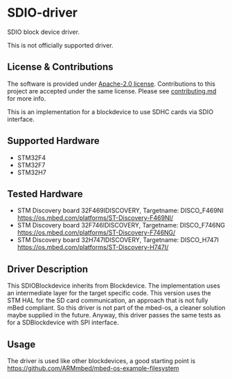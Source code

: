 # SDIO-driver

SDIO block device driver. 

This is not officially supported driver.

## License & Contributions 

The software is provided under [Apache-2.0 license](LICENSE). Contributions to this project are accepted under the same license. Please see [contributing.md](CONTRIBUTING.md) for more info.

This is an implementation for a blockdevice to use SDHC cards via SDIO interface.

## Supported Hardware
- STM32F4
- STM32F7
- STM32H7

## Tested Hardware
- STM Discovery board 32F469IDISCOVERY, Targetname: DISCO_F469NI
  https://os.mbed.com/platforms/ST-Discovery-F469NI/
- STM Discovery board 32F746IDISCOVERY, Targetname: DISCO_F746NG
  https://os.mbed.com/platforms/ST-Discovery-F746NG/
- STM Discovery board 32H747IDISCOVERY, Targetname: DISCO_H747I
  https://os.mbed.com/platforms/ST-Discovery-H747I/
  
  
## Driver Description
This SDIOBlockdevice inherits from Blockdevice. The implementation uses an intermediate layer for the target specific code. This version uses the STM HAL 
for the SD card communication, an approach that is not fully mBed compliant. So this driver is not part of the mbed-os, a cleaner solution maybe supplied in the future. Anyway, this driver passes the same tests as for a SDBlockdevice with SPI interface.

## Usage
The driver is used like other blockdevices, a good starting point is https://github.com/ARMmbed/mbed-os-example-filesystem


